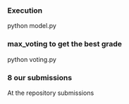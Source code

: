 ### Execution ###
python model.py

### max_voting to get the best grade ###
python voting.py

### 8 our submissions ###
At the repository submissions